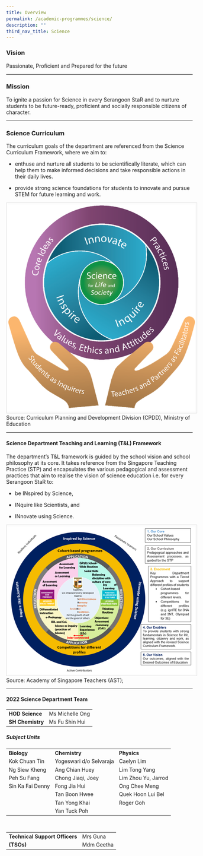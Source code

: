 ```yaml
---
title: Overview
permalink: /academic-programmes/science/
description: ""
third_nav_title: Science
---
```

### Vision

Passionate, Proficient and Prepared for the future

<hr>

### Mission

To ignite a passion for Science in every Serangoon StaR and to nurture students to be future-ready, proficient and socially responsible citizens of character.

<hr>

### Science Curriculum

The curriculum goals of the department are referenced from the Science Curriculum Framework, where we aim to: 

* enthuse and nurture all students to be scientifically literate, which can help them to make informed decisions and take responsible actions in their daily lives. 

* provide strong science foundations for students to innovate and pursue STEM for future learning and work. 


<img src="/images/science_page_graphic_1.png" style="width:700px; border:0.5px solid Gainsboro; padding: 5px; Align: Left">

<figcaption>Source: Curriculum Planning and Development Division (CPDD), Ministry of Education</figcaption>



<hr>


#### Science Department Teaching and Learning (T&amp;L) Framework

The department’s T&L framework is guided by the school vision and school philosophy at its core. It takes reference from the Singapore Teaching Practice (STP) and encapsulates the various pedagogical and assessment practices that aim to realise the vision of science education i.e. for every Serangoon StaR to:

* be INspired by Science, 

* INquire like Scientists, and 

* INnovate using Science. 


<img src="/images/science_page_graphic_2.png" style="width:900px; border:0.5px solid Gainsboro; padding: 5px; Align: Left" >

<figcaption>Source: Academy of Singapore Teachers (AST); </figcaption>

<hr>

#### 2022 Science Department Team

<table>
  <tr>
    <td><b>HOD Science</b></td>
    <td>Ms Michelle Ong</td>
  </tr>
 <tr>
    <td><b>SH Chemistry</b></td>
    <td>Ms Fu Shin Hui</td>
  </tr>
</table>

##### Subject Units

<table>
 <tr>
    <td><b>Biology</b></td>
    <td><b>Chemistry</b></td>
    <td><b>Physics</b></td>
  </tr>
 <tr>
    <td>Kok Chuan Tin</td>
    <td>Yogeswari d/o Selvaraja</td>
    <td>Caelyn Lim</td>
  </tr>
<tr>
    <td>Ng Siew Kheng</td>
    <td>Ang Chian Huey</td>
    <td>Lim Tong Yang</td>
  </tr>
<tr>
    <td>Peh Su Fang</td>
    <td>Chong Jiaqi, Joey</td>
    <td>Lim Zhou Yu, Jarrod</td>
  </tr>
<tr>
    <td>Sin Ka Fai Denny</td>
    <td>Fong Jia Hui</td>
    <td>Ong Chee Meng</td>
  </tr>
<tr>
    <td></td>
    <td>Tan Boon Hwee</td>
    <td>Quek Hoon Lui Bel</td>
  </tr>
<tr>
    <td></td>
    <td>Tan Yong Khai</td>
    <td>Roger Goh</td>
  </tr>
<tr>
    <td></td>
    <td>Yan Tuck Poh</td>
    <td></td>
  </tr>
</table>

<br>

<table>
 <tr>
    <td><b>Technical Support Officers</b></td>
    <td>Mrs Guna</td>
  </tr>
 <tr>
	 <td><b>(TSOs)</b></td>
    <td>Mdm Geetha</td>
  </tr>
</table>